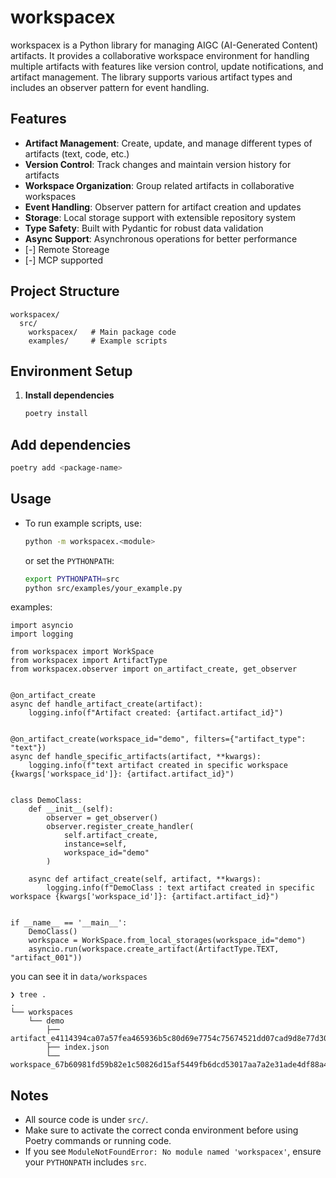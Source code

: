 # workspacex
workspacex is a Python library for managing AIGC (AI-Generated Content) artifacts. It provides a collaborative workspace environment for handling multiple artifacts with features like version control, update notifications, and artifact management. The library supports various artifact types and includes an observer pattern for event handling.

## Features

- **Artifact Management**: Create, update, and manage different types of artifacts (text, code, etc.)
- **Version Control**: Track changes and maintain version history for artifacts
- **Workspace Organization**: Group related artifacts in collaborative workspaces
- **Event Handling**: Observer pattern for artifact creation and updates
- **Storage**: Local storage support with extensible repository system
- **Type Safety**: Built with Pydantic for robust data validation
- **Async Support**: Asynchronous operations for better performance
- [-] Remote Storeage
- [-] MCP supported

## Project Structure

```
workspacex/
  src/
    workspacex/   # Main package code
    examples/     # Example scripts
```

## Environment Setup


1. **Install dependencies**
   ```bash
   poetry install
   ```

## Add dependencies

```bash
poetry add <package-name>
```

## Usage

- To run example scripts, use:
  ```bash
  python -m workspacex.<module>
  ```
  or set the `PYTHONPATH`:
  ```bash
  export PYTHONPATH=src
  python src/examples/your_example.py
  ```

examples:
```
import asyncio
import logging

from workspacex import WorkSpace
from workspacex import ArtifactType
from workspacex.observer import on_artifact_create, get_observer


@on_artifact_create
async def handle_artifact_create(artifact):
    logging.info(f"Artifact created: {artifact.artifact_id}")


@on_artifact_create(workspace_id="demo", filters={"artifact_type": "text"})
async def handle_specific_artifacts(artifact, **kwargs):
    logging.info(f"text artifact created in specific workspace {kwargs['workspace_id']}: {artifact.artifact_id}")


class DemoClass:
    def __init__(self):
        observer = get_observer()
        observer.register_create_handler(
            self.artifact_create,
            instance=self,
            workspace_id="demo"
        )

    async def artifact_create(self, artifact, **kwargs):
        logging.info(f"DemoClass : text artifact created in specific workspace {kwargs['workspace_id']}: {artifact.artifact_id}")


if __name__ == '__main__':
    DemoClass()
    workspace = WorkSpace.from_local_storages(workspace_id="demo")
    asyncio.run(workspace.create_artifact(ArtifactType.TEXT, "artifact_001"))
```
you can see it in `data/workspaces`

```shell
❯ tree .
.
└── workspaces
    └── demo
        ├── artifact_e4114394ca07a57fea465936b5c80d69e7754c75674521dd07cad9d8e77d3036.json
        ├── index.json
        └── workspace_67b60981fd59b82e1c50826d15af5449fb6dcd53017aa7a2e31ade4df88a4b76.json
```

## Notes
- All source code is under `src/`.
- Make sure to activate the correct conda environment before using Poetry commands or running code.
- If you see `ModuleNotFoundError: No module named 'workspacex'`, ensure your `PYTHONPATH` includes `src`.
